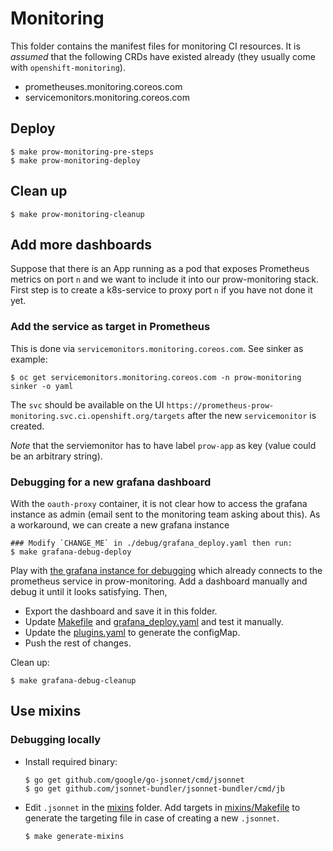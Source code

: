 # Monitoring

This folder contains the manifest files for monitoring CI resources. It is _assumed_ that the following CRDs
have existed already (they usually come with `openshift-monitoring`).

* prometheuses.monitoring.coreos.com
* servicemonitors.monitoring.coreos.com

## Deploy

```
$ make prow-monitoring-pre-steps
$ make prow-monitoring-deploy
```

## Clean up

```
$ make prow-monitoring-cleanup
```

## Add more dashboards

Suppose that there is an App running as a pod that exposes Prometheus metrics on port `n` and we want to include it into our prow-monitoring stack.
First step is to create a k8s-service to proxy port `n` if you have not done it yet.

### Add the service as target in Prometheus

This is done via `servicemonitors.monitoring.coreos.com`. See sinker as example:

```
$ oc get servicemonitors.monitoring.coreos.com -n prow-monitoring sinker -o yaml
```

The `svc` should be available on the UI `https://prometheus-prow-monitoring.svc.ci.openshift.org/targets` after the new `servicemonitor` is created.

_Note_ that the serviemonitor has to have label `prow-app` as key (value could be an arbitrary string).

### Debugging for a new grafana dashboard

With the `oauth-proxy` container, it is not clear how to access the grafana instance as admin (email sent to the monitoring team asking about this). As a workaround, we can create a new grafana instance

```
### Modify `CHANGE_ME` in ./debug/grafana_deploy.yaml then run:
$ make grafana-debug-deploy
```

Play with [the grafana instance for debugging](https://grafana-prow-monitoring-stage.svc.ci.openshift.org) which already connects to the prometheus service in prow-monitoring.
Add a dashboard manually and debug it until it looks satisfying.
Then,

* Export the dashboard and save it in this folder.
* Update [Makefile](./Makefile) and [grafana_deploy.yaml](./grafana_deploy.yaml) and test it manually.
* Update the [plugins.yaml](../config/prow/plugins.yaml) to generate the configMap.
* Push the rest of changes.

Clean up:

```
$ make grafana-debug-cleanup
```

## Use mixins

### Debugging locally

* Install required binary:

    ```
    $ go get github.com/google/go-jsonnet/cmd/jsonnet
    $ go get github.com/jsonnet-bundler/jsonnet-bundler/cmd/jb
    ```

* Edit `.jsonnet` in the [mixins](./mixins) folder. Add targets in [mixins/Makefile](./mixins/Makefile) to generate the targeting file in case of creating a new `.jsonnet`.

    ```
    $ make generate-mixins
    ```
